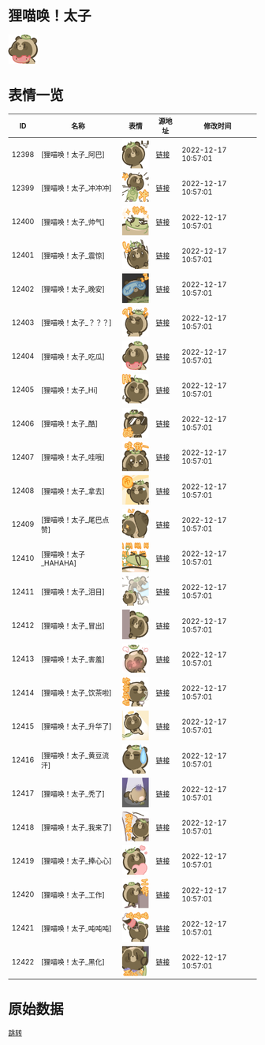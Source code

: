 # 狸喵唤！太子

<img src="./cover.png" height="60" alt="cover" />

# 表情一览

|ID|名称|表情|源地址|修改时间|
|----|----|----|----|----|
|12398|[狸喵唤！太子_阿巴]|<img src="./pic/012398_%5B狸喵唤！太子_阿巴%5D.png" height="60" alt="阿巴"/>|[链接](https://i0.hdslb.com/bfs/garb/item/ee1a57583cd14f2db9bf3f4add281bea26196c79.png)|2022-12-17 10:57:01|
|12399|[狸喵唤！太子_冲冲冲]|<img src="./pic/012399_%5B狸喵唤！太子_冲冲冲%5D.png" height="60" alt="冲冲冲"/>|[链接](https://i0.hdslb.com/bfs/garb/item/542e760abd42abb642999beaf413d637785ad271.png)|2022-12-17 10:57:01|
|12400|[狸喵唤！太子_帅气]|<img src="./pic/012400_%5B狸喵唤！太子_帅气%5D.png" height="60" alt="帅气"/>|[链接](https://i0.hdslb.com/bfs/garb/item/7f67126f627561b5fa000dd3ef7131bdac5a7813.png)|2022-12-17 10:57:01|
|12401|[狸喵唤！太子_震惊]|<img src="./pic/012401_%5B狸喵唤！太子_震惊%5D.png" height="60" alt="震惊"/>|[链接](https://i0.hdslb.com/bfs/garb/item/9f4dd37a4c3e222b90dfa3b1a82a2c93e3470944.png)|2022-12-17 10:57:01|
|12402|[狸喵唤！太子_晚安]|<img src="./pic/012402_%5B狸喵唤！太子_晚安%5D.png" height="60" alt="晚安"/>|[链接](https://i0.hdslb.com/bfs/garb/item/d0caebf71f77c37935b8b36560db27fc133e56d3.png)|2022-12-17 10:57:01|
|12403|[狸喵唤！太子_？？？]|<img src="./pic/012403_%5B狸喵唤！太子_？？？%5D.png" height="60" alt="？？？"/>|[链接](https://i0.hdslb.com/bfs/garb/item/c4f212675f2bb1a5c4c547d63c9e26ce7000302d.png)|2022-12-17 10:57:01|
|12404|[狸喵唤！太子_吃瓜]|<img src="./pic/012404_%5B狸喵唤！太子_吃瓜%5D.png" height="60" alt="吃瓜"/>|[链接](https://i0.hdslb.com/bfs/garb/item/3f48789b9952b5e0b19fdc48fbfda1be74c27009.png)|2022-12-17 10:57:01|
|12405|[狸喵唤！太子_Hi]|<img src="./pic/012405_%5B狸喵唤！太子_Hi%5D.png" height="60" alt="Hi"/>|[链接](https://i0.hdslb.com/bfs/garb/item/c6cc1785369f5c751983604004a1fc3e4741c268.png)|2022-12-17 10:57:01|
|12406|[狸喵唤！太子_酷]|<img src="./pic/012406_%5B狸喵唤！太子_酷%5D.png" height="60" alt="酷"/>|[链接](https://i0.hdslb.com/bfs/garb/item/0d1d7a40acc0be8c82992b76f0d553c60141713b.png)|2022-12-17 10:57:01|
|12407|[狸喵唤！太子_哇哦]|<img src="./pic/012407_%5B狸喵唤！太子_哇哦%5D.png" height="60" alt="哇哦"/>|[链接](https://i0.hdslb.com/bfs/garb/item/b0bc475615faede814c93094d8934358953859ce.png)|2022-12-17 10:57:01|
|12408|[狸喵唤！太子_拿去]|<img src="./pic/012408_%5B狸喵唤！太子_拿去%5D.png" height="60" alt="拿去"/>|[链接](https://i0.hdslb.com/bfs/garb/item/4c1af4869332334057b74b35aec721d5e9b6ea3a.png)|2022-12-17 10:57:01|
|12409|[狸喵唤！太子_尾巴点赞]|<img src="./pic/012409_%5B狸喵唤！太子_尾巴点赞%5D.png" height="60" alt="尾巴点赞"/>|[链接](https://i0.hdslb.com/bfs/garb/item/678246e2e8daa25d4549a85b331d90f4f844c220.png)|2022-12-17 10:57:01|
|12410|[狸喵唤！太子_HAHAHA]|<img src="./pic/012410_%5B狸喵唤！太子_HAHAHA%5D.png" height="60" alt="HAHAHA"/>|[链接](https://i0.hdslb.com/bfs/garb/item/cb6aba9ac89c21cd66bf4877f6bf29089bd8b545.png)|2022-12-17 10:57:01|
|12411|[狸喵唤！太子_泪目]|<img src="./pic/012411_%5B狸喵唤！太子_泪目%5D.png" height="60" alt="泪目"/>|[链接](https://i0.hdslb.com/bfs/garb/item/6d58535b417b8b80d66d959a4e8668bb93af4265.png)|2022-12-17 10:57:01|
|12412|[狸喵唤！太子_冒出]|<img src="./pic/012412_%5B狸喵唤！太子_冒出%5D.png" height="60" alt="冒出"/>|[链接](https://i0.hdslb.com/bfs/garb/item/367b89236aed090a3f49d2ed769bfbf76199b53b.png)|2022-12-17 10:57:01|
|12413|[狸喵唤！太子_害羞]|<img src="./pic/012413_%5B狸喵唤！太子_害羞%5D.png" height="60" alt="害羞"/>|[链接](https://i0.hdslb.com/bfs/garb/item/6601e09aa83bb0d86b24309177c910991b340225.png)|2022-12-17 10:57:01|
|12414|[狸喵唤！太子_饮茶啦]|<img src="./pic/012414_%5B狸喵唤！太子_饮茶啦%5D.png" height="60" alt="饮茶啦"/>|[链接](https://i0.hdslb.com/bfs/garb/item/09c457a1a7e35042590a7d5015500f1a2665d96c.png)|2022-12-17 10:57:01|
|12415|[狸喵唤！太子_升华了]|<img src="./pic/012415_%5B狸喵唤！太子_升华了%5D.png" height="60" alt="升华了"/>|[链接](https://i0.hdslb.com/bfs/garb/item/82841ace09e147c059f84a1c675eca50d56f92f7.png)|2022-12-17 10:57:01|
|12416|[狸喵唤！太子_黄豆流汗]|<img src="./pic/012416_%5B狸喵唤！太子_黄豆流汗%5D.png" height="60" alt="黄豆流汗"/>|[链接](https://i0.hdslb.com/bfs/garb/item/6a5bf4a4f4b29b08831db0ca669d79f731ae5225.png)|2022-12-17 10:57:01|
|12417|[狸喵唤！太子_秃了]|<img src="./pic/012417_%5B狸喵唤！太子_秃了%5D.png" height="60" alt="秃了"/>|[链接](https://i0.hdslb.com/bfs/garb/item/d1d1dc3cc4b722169280b85f8ac2a6cf9a6d0dba.png)|2022-12-17 10:57:01|
|12418|[狸喵唤！太子_我来了]|<img src="./pic/012418_%5B狸喵唤！太子_我来了%5D.png" height="60" alt="我来了"/>|[链接](https://i0.hdslb.com/bfs/garb/item/69334936485f28b847eaa3f7943d7e7533437636.png)|2022-12-17 10:57:01|
|12419|[狸喵唤！太子_捧心心]|<img src="./pic/012419_%5B狸喵唤！太子_捧心心%5D.png" height="60" alt="捧心心"/>|[链接](https://i0.hdslb.com/bfs/garb/item/6c320fd79d57c902f6ac185c3be9825350fe9f45.png)|2022-12-17 10:57:01|
|12420|[狸喵唤！太子_工作]|<img src="./pic/012420_%5B狸喵唤！太子_工作%5D.png" height="60" alt="工作"/>|[链接](https://i0.hdslb.com/bfs/garb/item/8fbb86c9a1f763edeabf549b0e4a2686705364c4.png)|2022-12-17 10:57:01|
|12421|[狸喵唤！太子_吨吨吨]|<img src="./pic/012421_%5B狸喵唤！太子_吨吨吨%5D.png" height="60" alt="吨吨吨"/>|[链接](https://i0.hdslb.com/bfs/garb/item/b28dc3c62e05d11a4614a9b1e28dd06358028b94.png)|2022-12-17 10:57:01|
|12422|[狸喵唤！太子_黑化]|<img src="./pic/012422_%5B狸喵唤！太子_黑化%5D.png" height="60" alt="黑化"/>|[链接](https://i0.hdslb.com/bfs/garb/item/b12d454aa802d1ee6af285dbcdb9d5e2e9e3a477.png)|2022-12-17 10:57:01|

# 原始数据

[跳转](./raw.json)

